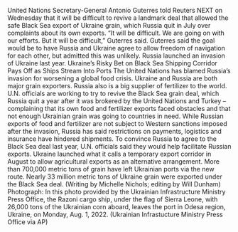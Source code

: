 United Nations Secretary-General Antonio Guterres told Reuters NEXT on Wednesday that it will be difficult to revive a landmark deal that allowed the safe Black Sea export of Ukraine grain, which Russia quit in July over complaints about its own exports.
“It will be difficult. We are going on with our efforts. But it will be difficult,” Guterres said.
Guterres said the goal would be to have Russia and Ukraine agree to allow freedom of navigation for each other, but admitted this was unlikely. Russia launched an invasion of Ukraine last year.
Ukraine’s Risky Bet on Black Sea Shipping Corridor Pays Off as Ships Stream Into Ports
The United Nations has blamed Russia’s invasion for worsening a global food crisis. Ukraine and Russia are both major grain exporters. Russia also is a big supplier of fertilizer to the world.
U.N. officials are working to try to revive the Black Sea grain deal, which Russia quit a year after it was brokered by the United Nations and Turkey – complaining that its own food and fertilizer exports faced obstacles and that not enough Ukrainian grain was going to countries in need.
While Russian exports of food and fertilizer are not subject to Western sanctions imposed after the invasion, Russia has said restrictions on payments, logistics and insurance have hindered shipments. To convince Russia to agree to the Black Sea deal last year, U.N. officials said they would help facilitate Russian exports.
Ukraine launched what it calls a temporary export corridor in August to allow agricultural exports as an alternative arrangement. More than 700,000 metric tons of grain have left Ukrainian ports via the new route.
Nearly 33 million metric tons of Ukraine grain were exported under the Black Sea deal.
(Writing by Michelle Nichols; editing by Will Dunham)
Photograph: In this photo provided by the Ukrainian Infrastructure Ministry Press Office, the Razoni cargo ship, under the flag of Sierra Leone, with 26,000 tons of the Ukrainian corn aboard, leaves the port in Odesa region, Ukraine, on Monday, Aug. 1, 2022. (Ukrainian Infrastucture Ministry Press Office via AP)